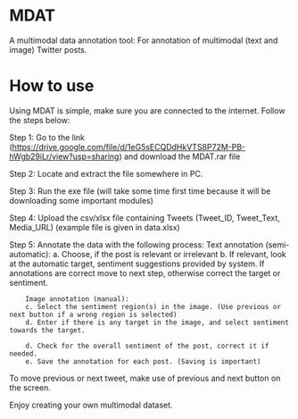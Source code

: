 # MDAT
A multimodal data annotation tool: For annotation of multimodal (text and image) Twitter posts.

# How to use
Using MDAT is simple, make sure you are connected to the internet. Follow the steps below:

Step 1: Go to the link (https://drive.google.com/file/d/1eG5sECQDdHkVTS8P72M-PB-hWgb29iLr/view?usp=sharing) and download the MDAT.rar file

Step 2: Locate and extract the file somewhere in PC.

Step 3: Run the exe file (will take some time first time because it will be downloading some important modules)

Step 4: Upload the csv/xlsx file containing Tweets (Tweet_ID, Tweet_Text, Media_URL) (example file is given in data.xlsx)

Step 5: Annotate the data with the following process:
        Text annotation (semi-automatic):
        a. Choose, if the post is relevant or irrelevant
        b. If relevant, look at the automatic target, sentiment suggestions provided by system.
            If annotations are correct move to next step, otherwise correct the target or sentiment.
            
        Image annotation (manual):
        c. Select the sentiment region(s) in the image. (Use previous or next button if a wrong region is selected)
        d. Enter if there is any target in the image, and select sentiment towards the target.
        
        d. Check for the overall sentiment of the post, correct it if needed.
        e. Save the annotation for each post. (Saving is important)

To move previous or next tweet, make use of previous and next button on the screen.

Enjoy creating your own multimodal dataset.


